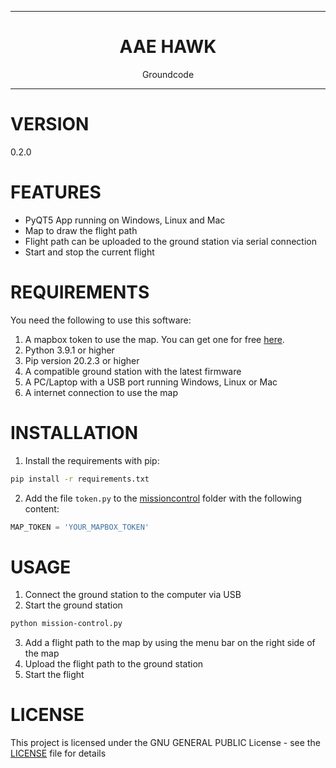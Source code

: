 <div align="center">
    <hr>
    <h1>AAE HAWK</h1>
    <p>Groundcode<p>
    <hr>
</div>

# VERSION #

0.2.0

# FEATURES #
- PyQT5 App running on Windows, Linux and Mac
- Map to draw the flight path
- Flight path can be uploaded to the ground station via serial connection
- Start and stop the current flight

# REQUIREMENTS #
You need the following to use this software:
1. A mapbox token to use the map. You can get one for free [here](https://www.mapbox.com/).
2. Python 3.9.1 or higher
3. Pip version 20.2.3 or higher
4. A compatible ground station with the latest firmware
5. A PC/Laptop with a USB port running Windows, Linux or Mac
6. A internet connection to use the map

# INSTALLATION #

1. Install the requirements with pip:
```bash
pip install -r requirements.txt
```
2. Add the file `token.py` to the [missioncontrol](missioncontrol) folder with the following content:
```python
MAP_TOKEN = 'YOUR_MAPBOX_TOKEN'
```

# USAGE #
1. Connect the ground station to the computer via USB
2. Start the ground station
```bash
python mission-control.py
```
3. Add a flight path to the map by using the menu bar on the right side of the map
4. Upload the flight path to the ground station
5. Start the flight

# LICENSE #
This project is licensed under the GNU GENERAL PUBLIC License - see the [LICENSE](LICENSE) file for details

